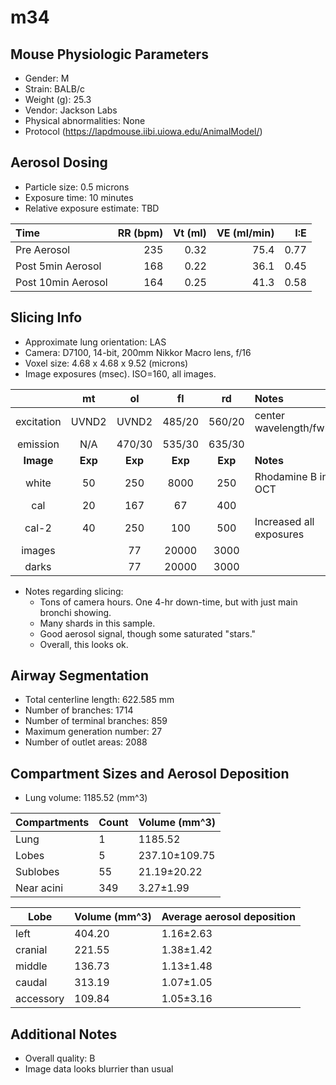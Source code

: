 # m34

## Mouse Physiologic Parameters

  * Gender: M
  * Strain: BALB/c
  * Weight (g): 25.3
  * Vendor: Jackson Labs
  * Physical abnormalities: None
  * Protocol (https://lapdmouse.iibi.uiowa.edu/AnimalModel/)

## Aerosol Dosing

  * Particle size: 0.5 microns
  * Exposure time: 10 minutes
  * Relative exposure estimate: TBD

  | Time              | RR (bpm) | Vt (ml) | VE (ml/min) | I:E  |
  |:------------------|---------:|--------:|------------:|-----:|
  |Pre Aerosol        | 235      | 0.32    | 75.4        | 0.77 |
  |Post 5min Aerosol  | 168      | 0.22    | 36.1        | 0.45 |
  |Post 10min Aerosol | 164      | 0.25    | 41.3        | 0.58 |

## Slicing Info

  * Approximate lung orientation: LAS
  * Camera: D7100, 14-bit, 200mm Nikkor Macro lens, f/16
  * Voxel size: 4.68 x 4.68 x 9.52 (microns)
  * Image exposures (msec). ISO=160, all images.

  |          |   mt   |   ol   |   fl   |   rd   |       Notes           |
  |:--------:|:------:|:------:|:------:|:------:|:----------------------|
  |excitation| UVND2  | UVND2  | 485/20 | 560/20 |center wavelength/fwhm |
  |emission  | N/A    |470/30  | 535/30 | 635/30 |                       |
  |**Image** |**Exp** |**Exp** |**Exp** |**Exp** |    **Notes**          |
  |white     |    50  |   250  |  8000  |   250  |Rhodamine B in OCT     |
  |cal       |    20  |   167  |    67  |   400  |                       |
  |cal-2     |    40  |   250  |   100  |   500  |Increased all exposures|
  |images    |        |    77  | 20000  |  3000  |                       |
  |darks     |        |    77  | 20000  |  3000  |                       |

  * Notes regarding slicing:
    * Tons of camera hours. One 4-hr down-time, but with just main
      bronchi showing.
    * Many shards in this sample.
    * Good aerosol signal, though some saturated "stars."
    * Overall, this looks ok.
      
## Airway Segmentation

  * Total centerline length: 622.585 mm
  * Number of branches: 1714
  * Number of terminal branches: 859
  * Maximum generation number: 27
  * Number of outlet areas: 2088

## Compartment Sizes and Aerosol Deposition

  * Lung volume: 1185.52 (mm^3)

Compartments | Count | Volume (mm^3)
------------ | ----- | -------------
Lung         | 1 | 1185.52
Lobes        | 5 | 237.10±109.75
Sublobes     | 55 | 21.19±20.22
Near acini   | 349 | 3.27±1.99

Lobe      | Volume (mm^3) | Average aerosol deposition
--------- | ------------- | ----------------------
left | 404.20 | 1.16±2.63
cranial | 221.55 | 1.38±1.42
middle | 136.73 | 1.13±1.48
caudal | 313.19 | 1.07±1.05
accessory | 109.84 | 1.05±3.16

## Additional Notes

  * Overall quality: B
  * Image data looks blurrier than usual
  
